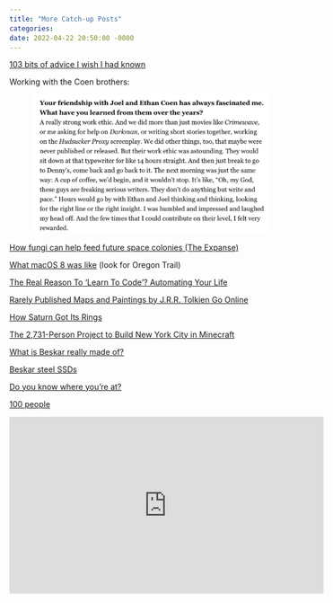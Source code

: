 ```yaml
---
title: "More Catch-up Posts"
categories:
date: 2022-04-22 20:50:00 -0000
---
```

<a target="_blank" href="https://kk.org/thetechnium/103-bits-of-advice-i-wish-i-had-known/">103 bits of advice I wish I had known</a>

Working with the Coen brothers:

<figure><a target="_blank" href="/hiattb_2022-Apr-30.png"><img src="/hiattb_2022-Apr-30.png" /></a></figure>

<a target="_blank" href="https://newsletters.feedbinusercontent.com/54e/54eaa2e67d6b2b2ab93f73049e057209feed6661.html">How fungi can help feed future space colonies (The Expanse)</a>

<a target="_blank" href="https://macos8.app/">What macOS 8 was like</a> (look for Oregon Trail)

<a target="_blank" href="https://debugger.medium.com/the-real-reason-to-learn-to-code-automating-your-life-d8730796d168">The Real Reason To ‘Learn To Code’? Automating Your Life</a>

<a target="_blank" href="https://kottke.org/22/03/rarely-published-paintings-tolkien">Rarely Published Maps and Paintings by J.R.R. Tolkien Go Online</a>

<a target="_blank" href="https://kottke.org/22/03/how-saturn-got-its-rings">How Saturn Got Its Rings</a>

<a target="_blank" href="https://www.curbed.com/2022/03/global-minecraft-team-building-new-york-city.html">The 2,731-Person Project to Build New York City in Minecraft</a>

<a target="_blank" href="https://newsletters.feedbinusercontent.com/997/997d906f10c15421beff7c54e7d2eaebef9e4837.html">What is Beskar really made of?</a>

<a target="_blank" href="https://www.pcworld.com/article/622249/seagates-star-wars-beskar-steel-drives-are-storage-fit-for-a-bounty-hunter.html">Beskar steel SSDs</a>

<a target="_blank" href="https://kottke.org/22/02/do-you-know-where-youre-at">Do you know where you&rsquo;re at?</a>

<a target="_blank" href="https://www.100people.org/statistics-100-people/">100 people</a>

<div><iframe width="560" height="315" src="https://www.youtube-nocookie.com/embed/Av5oRf88aso" title="YouTube video player" frameborder="0" allow="accelerometer; autoplay; clipboard-write; encrypted-media; gyroscope; picture-in-picture" allowfullscreen></iframe></div>